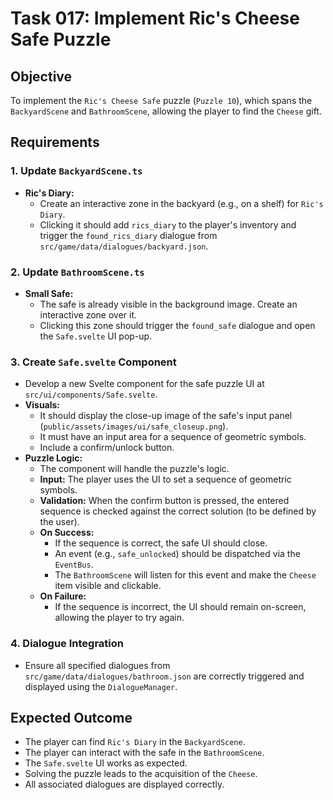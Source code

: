 # Task 017: Implement Ric's Cheese Safe Puzzle

## Objective

To implement the `Ric's Cheese Safe` puzzle (`Puzzle 10`), which spans the `BackyardScene` and `BathroomScene`, allowing the player to find the `Cheese` gift.

## Requirements

### 1. Update `BackyardScene.ts`

-   **Ric's Diary:**
    *   Create an interactive zone in the backyard (e.g., on a shelf) for `Ric's Diary`.
    *   Clicking it should add `rics_diary` to the player's inventory and trigger the `found_rics_diary` dialogue from `src/game/data/dialogues/backyard.json`.

### 2. Update `BathroomScene.ts`

-   **Small Safe:**
    *   The safe is already visible in the background image. Create an interactive zone over it.
    *   Clicking this zone should trigger the `found_safe` dialogue and open the `Safe.svelte` UI pop-up.

### 3. Create `Safe.svelte` Component

-   Develop a new Svelte component for the safe puzzle UI at `src/ui/components/Safe.svelte`.
-   **Visuals:**
    *   It should display the close-up image of the safe's input panel (`public/assets/images/ui/safe_closeup.png`).
    *   It must have an input area for a sequence of geometric symbols.
    *   Include a confirm/unlock button.
-   **Puzzle Logic:**
    *   The component will handle the puzzle's logic.
    *   **Input:** The player uses the UI to set a sequence of geometric symbols.
    *   **Validation:** When the confirm button is pressed, the entered sequence is checked against the correct solution (to be defined by the user).
    *   **On Success:**
        *   If the sequence is correct, the safe UI should close.
        *   An event (e.g., `safe_unlocked`) should be dispatched via the `EventBus`.
        *   The `BathroomScene` will listen for this event and make the `Cheese` item visible and clickable.
    *   **On Failure:**
        *   If the sequence is incorrect, the UI should remain on-screen, allowing the player to try again.

### 4. Dialogue Integration

-   Ensure all specified dialogues from `src/game/data/dialogues/bathroom.json` are correctly triggered and displayed using the `DialogueManager`.

## Expected Outcome

-   The player can find `Ric's Diary` in the `BackyardScene`.
-   The player can interact with the safe in the `BathroomScene`.
-   The `Safe.svelte` UI works as expected.
-   Solving the puzzle leads to the acquisition of the `Cheese`.
-   All associated dialogues are displayed correctly.
